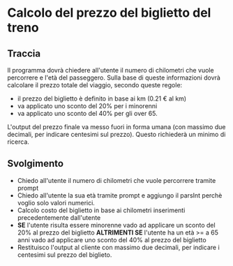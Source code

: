 # Calcolo del prezzo del biglietto del treno

## Traccia
Il programma dovrà chiedere all'utente il numero di chilometri che vuole percorrere e l'età del passeggero.
Sulla base di queste informazioni dovrà calcolare il prezzo totale del viaggio, secondo queste regole:
- il prezzo del biglietto è definito in base ai km (0.21 € al km)
- va applicato uno sconto del 20% per i minorenni
- va applicato uno sconto del 40% per gli over 65.

L'output del prezzo finale va messo fuori in forma umana (con massimo due decimali, per indicare centesimi sul prezzo). Questo richiederà un minimo di ricerca.

## Svolgimento

- Chiedo all'utente il numero di chilometri che vuole percorrere tramite prompt
- Chiedo all'utente la sua età tramite prompt e aggiungo il parsInt perchè voglio solo valori numerici.
- Calcolo costo del biglietto in base ai chilometri inserimenti precedentemente dall'utente
- **SE** l'utente risulta essere minorenne vado ad applicare un sconto del 20% al prezzo del biglietto **ALTRIMENTI SE** l'utente ha un età >= a 65 anni vado ad applicare uno sconto del 40% al prezzo del biglietto
- Restituisco l'output al cliente con massimo due decimali, per indicare i centesimi sul prezzo del biglieto.
